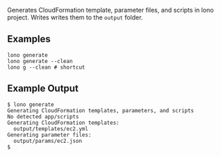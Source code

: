 Generates CloudFormation template, parameter files, and scripts in lono project. Writes writes them to the `output` folder.

## Examples

    lono generate
    lono generate --clean
    lono g --clean # shortcut

## Example Output

    $ lono generate
    Generating CloudFormation templates, parameters, and scripts
    No detected app/scripts
    Generating CloudFormation templates:
      output/templates/ec2.yml
    Generating parameter files:
      output/params/ec2.json
    $

